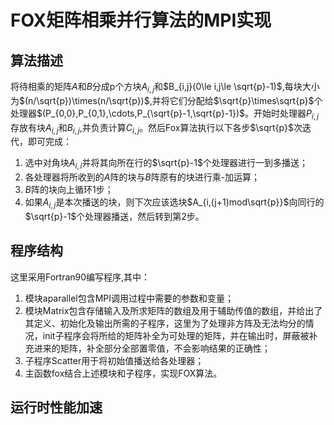 # FOX矩阵相乘并行算法的MPI实现
## 算法描述
将待相乘的矩阵$A$和$B$分成p个方块$A_{i,j}$和$B_{i,j}(0\le i,j\le \sqrt{p}-1)$,每块大小为$(n/\sqrt{p})\times(n/\sqrt{p})$,并将它们分配给$\sqrt{p}\times\sqrt{p}$个处理器$(P_{0,0},P_{0,1},\cdots,P_{\sqrt{p}-1,\sqrt{p}-1})$。开始时处理器$P_{i,j}$存放有块$A_{i,j}$和$B_{i,j}$,并负责计算$C_{i,j}$。然后Fox算法执行以下各步$\sqrt{p}$次迭代，即可完成：
1. 选中对角块$A_{i,i}$并将其向所在行的$\sqrt{p}-1$个处理器进行一到多播送；
2. 各处理器将所收到的$A$阵的块与$B$阵原有的块进行乘-加运算；
3. $B$阵的块向上循环1步；
4. 如果$A_{i,j}$是本次播送的块，则下次应该选块$A_{i,(j+1)mod\sqrt{p}}$向同行的$\sqrt{p}-1$个处理器播送，然后转到第2步。

## 程序结构
这里采用Fortran90编写程序,其中：
1. 模块aparallel包含MPI调用过程中需要的参数和变量；
2. 模块Matrix包含存储输入及所求矩阵的数组及用于辅助传值的数组，并给出了其定义、初始化及输出所需的子程序，这里为了处理非方阵及无法均分的情况，init子程序会将所给的矩阵补全为可处理的矩阵，并在输出时，屏蔽被补充进来的矩阵，补全部分全部置零值，不会影响结果的正确性；
3. 子程序Scatter用于将初始值播送给各处理器；
4. 主函数fox结合上述模块和子程序，实现FOX算法。

## 运行时性能加速
